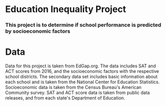 # Education Inequality Project

### This project is to determine if school performance is predicted by socioeconomic factors

# Data
Data for this project is taken from EdGap.org. The data includes SAT and ACT scores from 2016, and the socioeconomic factors with the respective school districts. The secondary data set includes basic information about each school and is taken from the National Center for Education Statistics. Socioeconomic data is taken from the Census Bureau's American Community survey. SAT and ACT score data is taken from public data releases, and from each state's Department of Education. 
